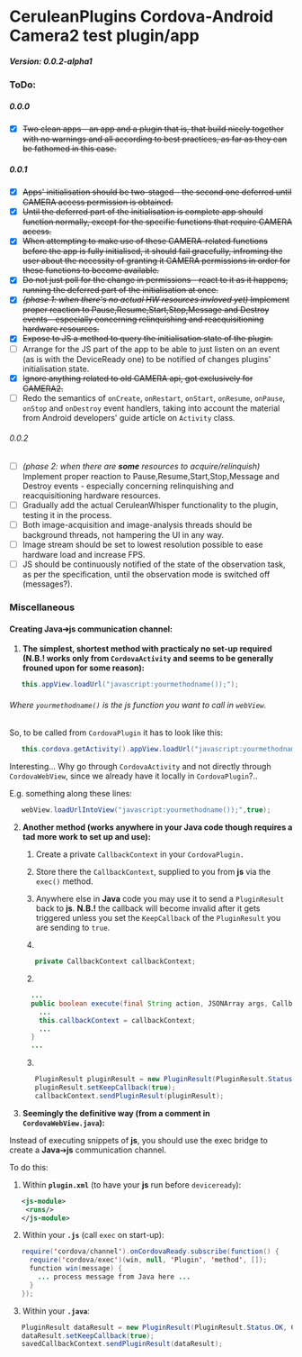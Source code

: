 # CeruleanPlugins Cordova-Android Camera2 test plugin/app
##### Version: 0.0.2-alpha1

### ToDo:
##### 0.0.0
- [x] ~~Two clean apps - an app and a plugin that is, that build nicely together with no warnings and all according to best practices, as far as they can be fathomed in this case.~~
##### 0.0.1
- [x] ~~Apps' initialisation should be two-staged - the second one deferred until CAMERA access permission is obtained.~~
- [x] ~~Until the deferred part of the initialisation is complete app should function normally, except for the specific functions that require CAMERA access.~~
- [x] ~~When attempting to make use of these CAMERA-related functions before the app is fully initialised, it should fail gracefully, infroming the user about the necessity of granting it CAMERA permissions in order for these functions to become available.~~
- [x] ~~Do not just poll for the change in permissions - react to it as it happens, running the deferred part of the initialisation at once.~~
- [x] ~~*(phase 1: when there's no actual HW resources invloved yet)* Implement proper reaction to Pause,Resume,Start,Stop,Message and Destroy events - especially concerning relinquishing and reacquisitioning hardware resources.~~
- [x] ~~Expose to JS a method to query the initialisation state of the plugin.~~
- [ ] Arrange for the JS part of the app to be able to just listen on an event (as is with the DeviceReady one) to be notified of changes plugins' initialisation state.
- [x] ~~Ignore anything related to old CAMERA api, got exclusively for CAMERA2.~~
- [ ] Redo the semantics of `onCreate`, `onRestart`, `onStart`, `onResume`, `onPause`, `onStop` and `onDestroy` event handlers, taking into account the material from Android developers' guide article on `Activity` class.
###### 0.0.2
- [ ] *(phase 2: when there are **some** resources to acquire/relinquish)* Implement proper reaction to Pause,Resume,Start,Stop,Message and Destroy events - especially concerning relinquishing and reacquisitioning hardware resources.
- [ ] Gradually add the actual CeruleanWhisper functionality to the plugin, testing it in the process.
- [ ] Both image-acquisition and image-analysis threads should be background threads, not hampering the UI in any way.
- [ ] Image stream should be set to lowest resolution possible to ease hardware load and increase FPS.
- [ ] JS should be continuously notified of the state of the observation task, as per the specification, until the observation mode is switched off (messages?).

### Miscellaneous

#### Creating Java&#x2794;js communication channel:

1. **The simplest, shortest method with practicaly no set-up required (N.B.! works only from `CordovaActivity` and seems to be generally frouned upon for some reason):**
```java
   this.appView.loadUrl("javascript:yourmethodname());");
```
   ###### Where `yourmethodname()` is the js function you want to call in `webView`.
 
   So, to be called from `CordovaPlugin` it has to look like this:
```java
   this.cordova.getActivity().appView.loadUrl("javascript:yourmethodname());");
```

   Interesting... Why go through `CordovaActivity` and not directly through `CordovaWebView`, since we already have it locally in `CordovaPlugin`?..
   
   E.g. something along these lines:
```java
   webView.loadUrlIntoView("javascript:yourmethodname());",true);
```
2. **Another method (works anywhere in your Java code though requires a tad more work to set up and use):**

   1. Create a private `CallbackContext` in your `CordovaPlugin.`
   2. Store there the `CallbackContext`, supplied to you from **js** via the `exec()` method.
   3. Anywhere else in **Java** code you may use it to send a `PluginResult` back to **js**.
   **N.B.!** the callback will become invalid after it gets triggered unless you set the `KeepCallback` of the `PluginResult` you are sending to `true`.

   1. 
   ```java
      private CallbackContext callbackContext;
   ```
   2.
   ```java
     ...
     public boolean execute(final String action, JSONArray args, CallbackContext callbackContext) throws JSONException {
       ... 
       this.callbackContext = callbackContext; 
       ...
     }
     ...
   ```
   3.
   ```java
      PluginResult pluginResult = new PluginResult(PluginResult.Status.OK, "WHAT");
      pluginResult.setKeepCallback(true);
      callbackContext.sendPluginResult(pluginResult);
   ```

3. **Seemingly the definitive way (from a comment in `CordovaWebView.java`):**

Instead of executing snippets of **js**, you should use the exec bridge to create a **Java**&#x2794;**js** communication channel.

To do this:
   1. Within **`plugin.xml`** (to have your **js** run before `deviceready`):
   ```xml
      <js-module>
       <runs/>
      </js-module>
   ```
   2. Within your **`.js`** (call `exec` on start-up):
   ```java
      require('cordova/channel').onCordovaReady.subscribe(function() {
        require('cordova/exec')(win, null, 'Plugin', 'method', []);
        function win(message) {
          ... process message from Java here ...
        }
      });
   ```
   3. Within your **`.java`**:
   ```java
      PluginResult dataResult = new PluginResult(PluginResult.Status.OK, CODE);
      dataResult.setKeepCallback(true);
      savedCallbackContext.sendPluginResult(dataResult);
   ```
